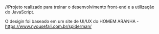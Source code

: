 //Projeto realizado para treinar o desenvolvimento front-end e a utilização do JavaScript.

O desigin foi baseado em um site de UI/UX do HOMEM ARANHA - https://www.nyousefali.com.br/spiderman/

